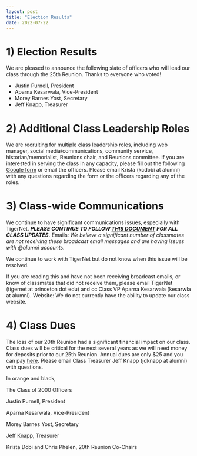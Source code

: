 ```yaml
---
layout: post
title: "Election Results"
date: 2022-07-22
---
```


# 1) Election Results

 We are pleased to announce the following slate of officers who will lead our class through the 25th Reunion. Thanks to everyone who voted!

- Justin Purnell, President
- Aparna Kesarwala, Vice-President
- Morey Barnes Yost, Secretary
- Jeff Knapp, Treasurer

# 2) Additional Class Leadership Roles

 We are recruiting for multiple class leadership roles, including web manager, social media/communications, community service, historian/memorialist, Reunions chair, and Reunions committee. If you are interested in serving the class in any capacity, please fill out the following [Google form](https://forms.gle/7N1Nf5uVxRmhRKVy7) or email the officers. Please email Krista (kcdobi at alumni) with any questions regarding the form or the officers regarding any of the roles.
 
 # 3) Class-wide Communications
 
 We continue to have significant communications issues, especially with TigerNet.
 ***PLEASE CONTINUE TO FOLLOW [THIS DOCUMENT](https://docs.google.com/document/d/10bjk3-zcjDmVz4BF5p39C6SmzZnhkt-3GZ8MVhIbL6w/edit) FOR ALL CLASS UPDATES.***
 Emails: _We believe a significant number of classmates are not receiving these broadcast email messages and are having issues with @alumni accounts._ 
 
 We continue to work with TigerNet but do not know when this issue will be resolved. 
 
 If you are reading this and have not been receiving broadcast emails, or know of classmates that did not receive them, please email TigerNet (tigernet at princeton dot edu) and cc Class VP Aparna Kesarwala (kesarwla at alumni).
 Website: We do not currently have the ability to update our class website.
 
 # 4) Class Dues
 
 The loss of our 20th Reunion had a significant financial impact on our class. Class dues will be critical for the next several years as we will need money for deposits prior to our 25th Reunion. Annual dues are only $25 and you can pay [here](../../../dues/index.html). Please email Class Treasurer Jeff Knapp (jdknapp at alumni) with questions.
 
 In orange and black,
  
 The Class of 2000 Officers
  
 Justin Purnell, President
 
 Aparna Kesarwala, Vice-President
 
 Morey Barnes Yost, Secretary
 
 Jeff Knapp, Treasurer
 
 Krista Dobi and Chris Phelen, 20th Reunion Co-Chairs
 
 